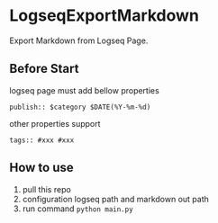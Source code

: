 # LogseqExportMarkdown

Export Markdown from Logseq Page.

## Before Start

logseq page must add bellow properties

```
publish:: $category $DATE(%Y-%m-%d)
```

other properties support

```
tags:: #xxx #xxx
```

## How to use

1. pull this repo
2. configuration logseq path and markdown out path
3. run command `python main.py`
